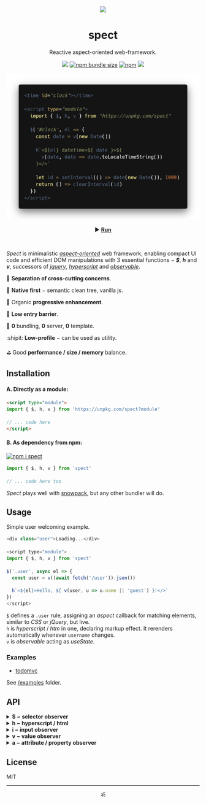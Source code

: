 <div align="center"><img src="https://avatars3.githubusercontent.com/u/53097200?s=200&v=4" width=108 /></div>
<p align="center"><h1 align="center">spect</h1></p>
<p align="center">
  Reactive aspect-oriented web-framework.<br/>
  <!-- Build reactive UIs with rules, similar to CSS.<br/> -->
  <!-- Each rule specifies an <em>aspect</em> function, carrying a piece of logic.<br/> -->
</p>
<p align="center">
  <a href="https://travis-ci.org/spectjs/spect"><img src="https://travis-ci.org/spectjs/spect.svg?branch=master"/></a>
  <a href="https://bundlephobia.com/result?p=spect"><img alt="npm bundle size" src="https://img.shields.io/bundlephobia/minzip/spect?label=size"></a>
  <a href="https://npmjs.org/package/spect"><img alt="npm" src="https://img.shields.io/npm/v/spect"></a>
  <img src="https://img.shields.io/badge/stability-stable-green"/>
</p>

<p align="center"><img src="/preview.png" width="566"/></p>
<p align="center">▶ <a href="https://codepen.io/dyv/pen/oNXXZEb" target="_blank"><strong>Run</strong></a></p>
<br/>

<!--
<time id="clock"></time>

<script type="module">
  import { $, h, v } from "https://unpkg.com/spect"

  $('#clock', el => {
    const date = v(new Date())

    h`<${el} datetime=${ date }>
      ${ date`toLocaleTimeString` }
    </>`

    let id = setInterval(() => date(new Date()), 1000)
    return () => clearInterval(id)
  })
</script>
-->

_Spect_ is minimalistic [_aspect-oriented_](https://en.wikipedia.org/wiki/Aspect-oriented_programming) web framework, enabling compact UI code and efficient DOM manipulations with 3 essential functions − _**$**_, _**h**_ and _**v**_, successors of [_jquery_](https://ghub.io/jquery), [_hyperscript_](https://ghub.io/hyperscript) and [_observable_](https://www.npmjs.com/package/observable).

:gem: **Separation of cross-cutting concerns**.

:deciduous_tree: **Native first** − semantic clean tree, vanilla js.

:calling: Organic **progressive enhancement**.

:baby_chick: **Low entry barrier**.

:dizzy: **0** bundling, **0** server, **0** template.

:shipit: **Low-profile** − can be used as utility.

:golf: Good **performance / size / memory** balance.


## Installation

#### A. Directly as a module:

```html
<script type="module">
import { $, h, v } from 'https://unpkg.com/spect?module'

// ... code here
</script>
```

#### B. As dependency from npm:

[![npm i spect](https://nodei.co/npm/spect.png?mini=true)](https://npmjs.org/package/spect/)

```js
import { $, h, v } from 'spect'

// ... code here too
```

_Spect_ plays well with [snowpack](https://www.snowpack.dev/), but any other bundler will do.


## Usage

Simple user welcoming example.

```js
<div class="user">Loading...</div>

<script type="module">
import { $, h, v } from 'spect'

$('.user', async el => {
  const user = v((await fetch('/user')).json())

  h`<${el}>Hello, ${ v(user, u => u.name || 'guest') }!</>`
})
</script>
```

`$` defines a `.user` rule, assigning an _aspect_ callback for matching elements, similar to _CSS_ or _jQuery_, but live.<br/>
`h` is _hyperscript_ / _htm_ in one, declaring markup effect. It rerenders automatically whenever `username` changes.<br/>
`v` is _observable_ acting as _useState_.

<!--
Consider simple todo app.

```js
<form class="todo">
  <label for="add-todo">
    <span>Add Todo</span>
    <input name="text" required/>
  </label>
  <button type="submit">Add</button>
  <ul class="todo-list"><ul>
</form>

<script type="module">
import { $, h, on, list } from 'spect'

const todos = list([])

$('.todo-list', el => h`<${el}>${ todos }</>`)

$('.todo-form', el => on(el, 'submit', e => {
  e.preventDefault()
  if (!el.checkValidity()) return
  todos.push({ text: e.elements.text.value })
  el.reset()
}))
</script>
```

Input element here is uncontrolled and logic closely follows native js to provide _progressive enhancement_. _**`list`**_ creates an observable array `todos`, mutating it automatically rerenders _**`h`**_.
-->

### Examples

* [todomvc](https://spectjs.github.io/spect/examples/todomvc.html)

See [/examples](examples) folder.

<!--

Maybe validation / sending form? (better for cases, eg. forms (all react cases))
Or familiar examples of another framework, rewritten with spect? (better for docs, as spect vs N)
Something showcasing wow features, like composable streaming and how that restructures waterfall rendering?
Yes, makes more sense. The very natural flow, where with HTML you can prototype, then naturally upgrade to UI-framework, then add actions. Minimize design - code distance.

an app, displaying a [list of users].
First, create semantic HTML you'd regularly do without js.

```html
<!doctype html>

<template id="article">
  <article>
  </article>
</template>

<main>
  <div id="articles">
  </div>
</main>
```

Second, make data loading circuit.

```js
<script type="module">
import { $, h, store } from 'https://unpkg.com/spect?module'

const articles = store({
  items: [],
  load() {
    this.loading = true
    this.items = await (await fetch(url)).json()
    this.loading = false
  }
})

$('#articles', el => {
  h`<${el}>${
    articles.map(item => h``)
  }</>`
})
</script>
```

_Spect_ doesn't make any guess about storage, actions, renderer or tooling setup and can be used with different flavors.

#### Vanilla

```js
import { $ } from 'spect'

// touched inputs
$('input', el => el.addEventListener('focus', e => el.classList.add('touched')))
```

#### Microfrontends

Pending...

#### Aspect-Oriented DOM

Pending...

-->

## API

<details><summary><strong>$ − selector observer</strong></summary><br/>

> elements = $( scope? , selector , aspect? )<br/>
> elements = $\`.selector\`<br/>

Create live collection of elements matching the `selector`. Optional `aspect` function is triggered for each matched element.

* `selector` is a valid CSS selector.
* `scope` is optional _HTMLElement_ or a list of elements to narrow down selector.
* `aspect` is a function with `(element) => teardown?` signature.
* `elements` is live matched elements, an Array with [HTMLCollection](https://developer.mozilla.org/en-US/docs/Web/API/HTMLCollection) and [Set](https://developer.mozilla.org/en-US/docs/Web/JavaScript/Reference/Global_Objects/Set) methods.

```js
import { $, v, h } from 'spect'

// create collection of elements, matching `.foo` selector
let $foo = $('.foo', el => {
  console.log('active')
  return () => console.log('inactive')
})

document.body.append(h`<div.foo/><div#bar/>`)
// ... "active"
$foo[0] // <div class="foo"></div>
$foo.bar // <div id="bar"></div>

foo.remove()
// ... "inactive"
$foo[0] // undefined
$foo.bar // undefined

// observe changes in $foo
v($foo)(els => {
  console.log(els), () => console.log('off', els)
})

document.body.append(foo)
// ... "active", [ foo ]

$foo[Symbol.dispose]()
// ... "inactive", "off", [ foo ]
```

#### Example

```js
import { $ } from 'spect'

const $timer = $('.timer', el => {
  let count = 0
  let id = setInterval(() => {
    el.innerHTML = `Seconds: ${count++}`
  }, 1000)
  return () => clearInterval(id)
})
```

_R&D_: [fast-on-load](https://ghub.io/fast-on-load) (class selectors), [selector-set](https://github.com/josh/selector-set) (feature-based selectors), [insertionQuery](https://github.com/naugtur/insertionQuery) (animation-based selectors), [selector-observer](https://github.com/josh/selector-observer), [reuse](https://ghub.io/reuse), [aspect-oriended-programming](https://en.wikipedia.org/wiki/Aspect-oriented_programming) libraries and others.

<br/>

</details>


<details><summary><strong>h − hyperscript / html</strong></summary><br/>

> el = h( tag | target , props? , ...children )<br/>
> el = h\`...content\`<br/>

[Hyperscript](https://ghub.io/hyperscript) with observables. Can be used as template literal or as JSX.

```js
import { h, v } from 'spect'

const text = v('foobar')

// hyperscript
const foo = h('foo', { bar: 'baz' }, text)

/* jsx h */
const bar = <bar>{ text }</bar>

// update content
text('fooobar')

// template literal
const foo = h`<baz>${ text }</baz>`

// fragment
const fooFoo = h`<foo>1</foo><foo>2</foo>`

// hydrate
h`<${foo} ...${props}>${ children }</>`

// exposes props
const a = h`<a x=1 y=2 />`
a.props // { x: 1, y: 2 }
```

#### Example

```js
import { $, v, h } from 'spect'

$('#clock', el => {
  let date = v(new Date())
  setInterval(() => date(new Date()), 1000)
  h`<${el}>${ v(date, date => date.toISOString())} </>`
})
```

_R&D_: [lit-html](https://ghub.io/lit-html), [htm@1](https://ghub.io/htm) [htl](https://ghub.io/htl), [hyperscript](https://ghub.io/hyperscript), [incremental-dom](https://ghub.io/incremental-dom), [snabbdom](https://ghub.io/snabbdom), [nanomorph](https://ghub.io/nanomorph), [uhtml](https://ghub.io/uhtml) and others.

<br/>

</details>


<details><summary><strong>i − input observer</strong></summary><br/>

> value = i( input | selector )<br/>
> value = i\`selector\`

Input observable. Creates a get/set/subscribe function for values from _Input_, _Checkbox_, _Radio_, _Select_ or _Range_.

```js
import { i, v } from 'spect'

// input
let ids = i(h`<input#id value=1/>`)

// subscribe
ids(value => console.log(value))

// computed
let sum = v([i`#a`, i`#b`], ([a, b]) => a + b)
```

#### Example

```js
import { i, v } from 'spect'

const f = i`#fahren`, c = i`#celsius`
const celsius = v(f, f => (f - 32) / 1.8)
const fahren = v(c, c => (c * 9) / 5 + 32)

celsius() // 0
fahren() // 32
```

_R&D_: [observable](https://ghub.io/observable).

<br/>

</details>


<details><summary><strong>v − value observer</strong></summary><br/>

> value = v( source? , map? , unmap? )<br/>
> value = v\`...content\`<br/>

Universal observable − creates a getter/setter function with [observable](https://ghub.io/observable) interface from any `source`:

* _Primitive_ − simple observable state.
* _Function_ − initialized observable state.
* _Observable_ (_v_, [observ-*](https://ghub.io/observ), [observable](https://ghub.io/observable), [mutant](https://ghub.io/mutant) etc.) − 2-way bound wrapper observable.
* _AsyncIterator_ or [`[Symbol.asyncIterator]`](https://developer.mozilla.org/en-US/docs/Web/JavaScript/Reference/Global_Objects/Symbol/asyncIterator) − mapped iterator observable.
* _Promise_ or _thenable_ − promise state observable.
* _Standard observable_ or [`[Symbol.observable]`](https://ghub.io/symbol-observable) ([rxjs](https://ghub.io/rxjs), [zen-observable](https://ghub.io/zen-observable) etc.) − mapped source observable.
* _Array_, _Object_ − list / group observable, eg. for computed observable.
* _Template string_ − observable string with dynamic fields.

```js
import { v } from 'spect'

let v1 = v(0)

// get
v1()

// set
v1(1)

// transform
let v2 = v(v1, v1 => v1 * 2)
v2() // 2

// compute
let v3 = v([v1, v2], ([v1, v2]) => v1 + v2)
v3() // 3
v3[0]() // 1

// subscribe
v([v1, v2, v3])(([v1, v2, v3]) => {
  console.log(v1, v2, v3)
  return () => console.log('teardown', v1, v2, v3)
})
// ... 1, 2, 3

// interpolate
let vsum = v`${v1} + ${v2} = ${v3}`()
vsum() // "1 + 2 = 3"

// diff
v5((item, diff) => console.log(item, diff))
item.done = true
v5().done // false
// ... { done: true, text: '' }, { done: true }

// initialize
let v6 = v(() => v5)
v6() // v5

// async iterator
for await (const value of v(v6)) console.log(value)

// dispose
;[v6, v5, v4, v3, v2, v1].map(v => v[Symbol.dispose]())
```

#### Example

```js
import { v } from 'spect'

let likes = v({
  count: null,
  loading: false,
  async load() {
    this.loading = true
    this.count = await (await fetch('/likes')).json()
    this.loading = false
  }
})

$('.likes-count', el => h`<${el}>${
    v(likes, ({loading, count}) => loading ? `Loading...` : `Likes: ${ likes.count }`)
  }</>`
})

likes.load()
```

_R&D_: [observable/transform](https://ghub.io/observable), [react hooks](https://ghub.io/unihooks), [observable proposal](https://github.com/tc39/proposal-observable), [observ](https://ghub.io/observ), [mutant](https://ghub.io/mutant), [rxjs](https://ghub.io/rxjs), [iron](https://github.com/ironjs/iron), [icaro](https://ghub.io/icaro), [introspected](https://ghub.io/introspected), [augmentor](https://ghub.io/augmentor) and others.

<br/>

</details>



<details><summary><strong>a − attribute / property observer</strong></summary><br/>

> props = a( source , path, map? )

Attribute / property observable for defined target or element. Useful for forwarding props/attributes to templates.

```js
import { h, v, a } from 'spect'

let item = { done: false, text: '' }

// observe single prop
let done = a(item, 'done')
done() // false

// observe multiple props
let vitem = v({a(item, 'done'), a(item, 'text')})
vitem.done() // false

// observe attribute
let el = h`<a loading/>`
let loading = a(el, 'loading')
loading() // true

el.setAttribute('loading', false)
loading() // null
```

#### Example

```js
import { $, h, a } from 'spect'

$('#my-component', el => {
  h`<${el}>
    <header>${ a(el, 'title') }</header>
    <main>${ a(el, 'description', desc => desc.slice(0,82) + '...') }</main>
  </>`
})
```

</details>


## License

MIT

---

<p align="center">ॐ</p>
